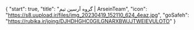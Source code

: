 {
  "start": true,
  "title": "گروه آرسین تیم | ArseinTeam",
  "icon": "https://s8.uupload.ir/files/img_20230419_152110_624_4eaz.jpg",
  "goSafeh": "https://rubika.ir/joing/DJHDHGHC0GILGNARXBWJJTWEIEVULOTO"
}

